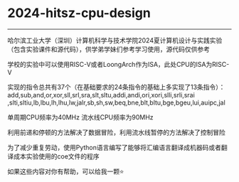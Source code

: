 # 2024-hitsz-cpu-design

---

哈尔滨工业大学（深圳）计算机科学与技术学院2024夏计算机设计与实践实验（包含实验课件和源代码），供学弟学妹们参考学习使用，源代码仅供参考

学校的实验中可以使用RISC-V或者LoongArch作为ISA，此处CPU的ISA为RISC-V

实现的指令总共有37个（在基础要求的24条指令的基础上多实现了13条指令）：
add,sub,and,or,xor,sll,srl,sra,slt,sltu,addi,andi,ori,xori,slli,srli,srai
,slti,sltiu,lb,lbu,lh,lhu,lw,jalr,sb,sh,sw,beq,bne,blt,bltu,bge,bgeu,lui,auipc,jal

单周期CPU频率为40MHz
流水线CPU频率为90MHz

利用前递和停顿的方法解决了数据冒险，利用流水线暂停的方法解决了控制冒险

为了减少重复劳动，使用Python语言编写了能够将汇编语言翻译成机器码或者翻译成本实验使用的coe文件的程序

如果这些内容对你有帮助，可以给我一颗⭐
